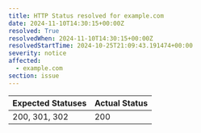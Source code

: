 ```yaml
---
title: HTTP Status resolved for example.com
date: 2024-11-10T14:30:15+00:00Z
resolved: True
resolvedWhen: 2024-11-10T14:30:15+00:00Z
resolvedStartTime: 2024-10-25T21:09:43.191474+00:00
severity: notice
affected:
  - example.com
section: issue
---
```


| Expected Statuses | Actual Status  |
|-------------------|----------------|
| 200, 301, 302 | 200 |

